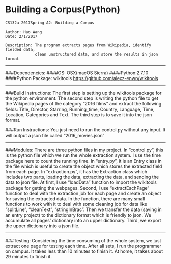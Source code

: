 Building a Corpus(Python)
===================================================
    CS132a 2017Spring A2: Building a Corpus
    
    Author: Hao Wang
    Date: 2/1/2017

    Description: The program extracts pages from Wikipedia, identify fielded data,  
                 clean unstructured data, and store the results in json format

---

###Dependencies:
####OS: OSX(macOS Sierra)
####Python:2.7.10
####Python Package: wikitools <https://github.com/alexz-enwp/wikitools>

---

###Build Instructions:
The first step is setting up the wikitools package for the python environment.
The second step is writing the python file to get the Wikipedia pages of the category “2016 films” and extract the following fields:
Title, Director, Starring, Running_time, Country, Language, Time, Location, Categories and Text.
The third step is to save it into the json format.

###Run Instructions:
You just need to run the control.py without any input. It will output a json file called “2016_movies.json”

---

###Modules:
There are three python files in my project. In “control.py”, this is the python file which we run the whole extraction system. I use the time package here to count the running time. In “entry.py”, it is an Entry class in the file which is useful to create the object which stores the extracted field from each page. In “extraction.py”, it has the Extraction class which includes two parts, loading the data, extracting the data, and sending the data to json file. At first, I use “loadData” function to import the wikitools package for getting the webpages. Second, I use “extractEachPage” function to deal with the extraction job for each page and create an object for saving the extracted data. In the function, there are many small functions to work with it to deal with some cleaning job for data like “splitLine”, “cleanText”, “stringInBrac”. Then we transfer the data (saving in an entry project) to the dictionary format which is friendly to json. We accumulate all pages’ dictionary into an upper dictionary.  Third, we export the upper dictionary into a json file.

---

###Testing:
Considering the time consuming of the whole system, we just extract one page for testing each time. After all sets, I run the programmer on campus. It takes less than 10 minutes to finish it. At home, it takes about 29 minutes to finish it.
